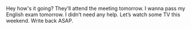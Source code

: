 Hey how's it going?
They’ll attend the meeting tomorrow.
I wanna pass my English exam tomorrow.
I didn’t need any help.
Let’s watch some TV this weekend.
Write back ASAP.